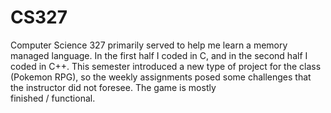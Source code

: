 # CS327
Computer Science 327 primarily served to help me learn a memory managed language. In the first half I coded in C, and in the second half I coded in C++. This semester
introduced a new type of project for the class (Pokemon RPG), so the weekly assignments posed some challenges that the instructor did not foresee. The game is mostly\
finished / functional.
